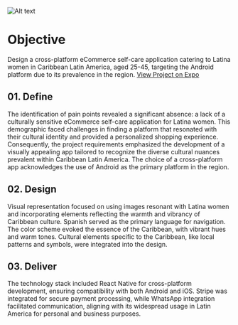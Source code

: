 ![Alt text](https://res.cloudinary.com/dbob6dlo0/image/upload/v1724085127/ecommerce_02_i54sti_paj0zz.png)

# Objective
Design a cross-platform eCommerce self-care application catering to Latina women in Caribbean Latin America, aged 25-45, targeting the Android platform due to its prevalence in the region. [View Project on Expo](https://expo.dev/preview/update?message=hosted%20server&updateRuntimeVersion=1.0.0&createdAt=2024-08-18T16%3A23%3A20.770Z&slug=exp&projectId=2e3fc091-8f8c-4b6f-a3ec-9090ada54f70&group=bf4eba6f-9d18-4ac7-86f9-3d0727491892)

## 01. Define
The identification of pain points revealed a significant absence: a lack of a culturally sensitive eCommerce self-care application for Latina women. This demographic faced challenges in finding a platform that resonated with their cultural identity and provided a personalized shopping experience. Consequently, the project requirements emphasized the development of a visually appealing app tailored to recognize the diverse cultural nuances prevalent within Caribbean Latin America. The choice of a cross-platform app acknowledges the use of Android as the primary platform in the region.

## 02. Design
Visual representation focused on using images resonant with Latina women and incorporating elements reflecting the warmth and vibrancy of Caribbean culture. Spanish served as the primary language for navigation. The color scheme evoked the essence of the Caribbean, with vibrant hues and warm tones. Cultural elements specific to the Caribbean, like local patterns and symbols, were integrated into the design.

## 03. Deliver
The technology stack included React Native for cross-platform development, ensuring compatibility with both Android and iOS. Stripe was integrated for secure payment processing, while WhatsApp integration facilitated communication, aligning with its widespread usage in Latin America for personal and business purposes.
